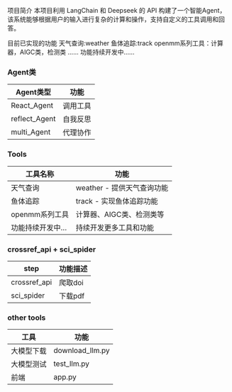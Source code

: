 项目简介
本项目利用 LangChain 和 Deepseek 的 API 构建了一个智能Agent，该系统能够根据用户的输入进行复杂的计算和操作，支持自定义的工具调用和回答。

目前已实现的功能
天气查询:weather
鱼体追踪:track
openmm系列工具：计算器，AIGC类，检测类 ……
功能持续开发中……

### Agent类
|  Agent类型      |  功能       
|-----------------|------------|
| React_Agent     | 调用工具    |
| reflect_Agent   | 自我反思    |
| multi_Agent     | 代理协作    |

### Tools
| 工具名称          | 功能                               |
|------------------|----------------------------------------|
| 天气查询          | weather - 提供天气查询功能            |
| 鱼体追踪          | track - 实现鱼体追踪功能               |
| openmm系列工具    | 计算器、AIGC类、检测类等               |
| 功能持续开发中…   | 持续开发更多工具和功能                 |

### crossref_api + sci_spider 
| step          | 功能描述                               |
|------------------|----------------------------------------|
| crossref_api          | 爬取doi            |
|sci_spider|下载pdf|

### other tools
| 工具          | 功能                               |
|------------------|----------------------------------------|
| 大模型下载          |download_llm.py            |
|大模型测试|test_llm.py|
|前端|app.py|